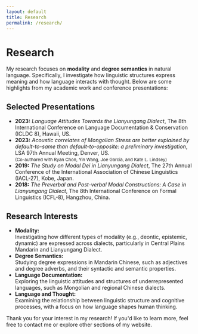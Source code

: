 ```yaml
---
layout: default
title: Research
permalink: /research/
---
```


# Research

My research focuses on **modality** and **degree semantics** in natural language. Specifically, I investigate how linguistic structures express meaning and how language interacts with thought. Below are some highlights from my academic work and conference presentations:

## Selected Presentations

- **2023:** *Language Attitudes Towards the Lianyungang Dialect*, The 8th International Conference on Language Documentation & Conservation (ICLDC 8), Hawaii, US.
- **2023:** *Acoustic correlates of Mongolian Stress are better explained by default-to-same than default-to-opposite: a preliminary investigation*, LSA 97th Annual Meeting, Denver, US.  
  <small>(Co-authored with Ryan Chon, Yin Wang, Joe Garcia, and Kate L. Lindsey)</small>
- **2019:** *The Study on Modal Dei in Lianyungang Dialect*, The 27th Annual Conference of the International Association of Chinese Linguistics (IACL-27), Kobe, Japan.
- **2018:** *The Preverbal and Post-verbal Modal Constructions: A Case in Lianyungang Dialect*, The 8th International Conference on Formal Linguistics (ICFL-8), Hangzhou, China.

## Research Interests

- **Modality:**  
  Investigating how different types of modality (e.g., deontic, epistemic, dynamic) are expressed across dialects, particularly in Central Plains Mandarin and Lianyungang Dialect.
- **Degree Semantics:**  
  Studying degree expressions in Mandarin Chinese, such as adjectives and degree adverbs, and their syntactic and semantic properties.
- **Language Documentation:**  
  Exploring the linguistic attitudes and structures of underrepresented languages, such as Mongolian and regional Chinese dialects.
- **Language and Thought:**  
  Examining the relationship between linguistic structure and cognitive processes, with a focus on how language shapes human thinking.

Thank you for your interest in my research! If you'd like to learn more, feel free to contact me or explore other sections of my website.

